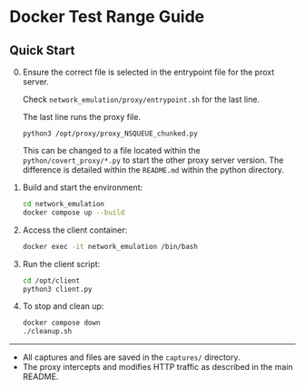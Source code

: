 # Docker Test Range Guide

## Quick Start

0. Ensure the correct file is selected in the entrypoint file for the proxt server.

    Check `network_emulation/proxy/entrypoint.sh` for the last line.

    The last line runs the proxy file.

    ```
    python3 /opt/proxy/proxy_NSQUEUE_chunked.py
    
    ```
    This can be changed to a file located within the `python/covert_proxy/*.py` to start the other proxy server version. The difference is detailed within the `README.md` within the python directory.

1. Build and start the environment:

    ```bash
    cd network_emulation
    docker compose up --build
    ```

2. Access the client container:

    ```bash
    docker exec -it network_emulation /bin/bash
    ```

3. Run the client script:
    
    ```bash
    cd /opt/client
    python3 client.py
    ```

4. To stop and clean up:

    ```bash
    docker compose down
    ./cleanup.sh
    ```

---

- All captures and files are saved in the `captures/` directory.
- The proxy intercepts and modifies HTTP traffic as described in the main README.